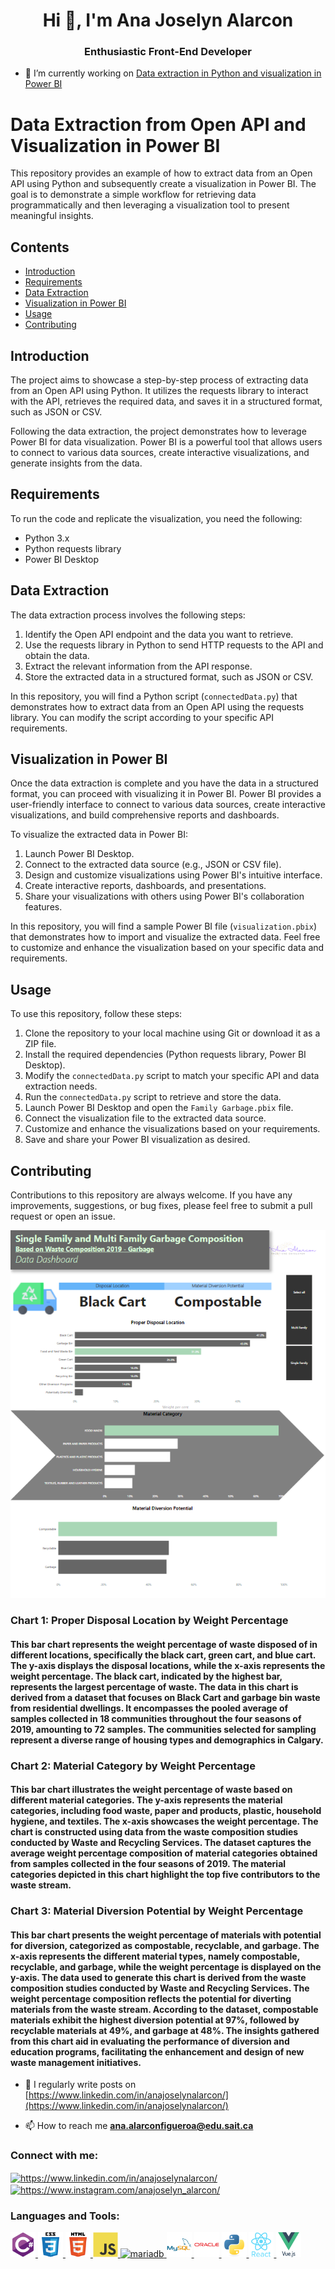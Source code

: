 
<h1 align="center">Hi 👋, I'm Ana Joselyn Alarcon</h1>
<h3 align="center">Enthusiastic Front-End Developer</h3>

- 🔭 I’m currently working on [Data extraction in Python and visualization in Power BI](https://github.com/AnaJoselynAlarcon/Calgary-single-and-Multi-Family-Garbage-Composition/)

# Data Extraction from Open API and Visualization in Power BI

This repository provides an example of how to extract data from an Open API using Python and subsequently create a visualization in Power BI. The goal is to demonstrate a simple workflow for retrieving data programmatically and then leveraging a visualization tool to present meaningful insights.

## Contents

- [Introduction](#introduction)
- [Requirements](#requirements)
- [Data Extraction](#data-extraction)
- [Visualization in Power BI](#visualization-in-power-bi)
- [Usage](#usage)
- [Contributing](#contributing)

## Introduction

The project aims to showcase a step-by-step process of extracting data from an Open API using Python. It utilizes the requests library to interact with the API, retrieves the required data, and saves it in a structured format, such as JSON or CSV.

Following the data extraction, the project demonstrates how to leverage Power BI for data visualization. Power BI is a powerful tool that allows users to connect to various data sources, create interactive visualizations, and generate insights from the data.

## Requirements

To run the code and replicate the visualization, you need the following:

- Python 3.x
- Python requests library
- Power BI Desktop

## Data Extraction

The data extraction process involves the following steps:

1. Identify the Open API endpoint and the data you want to retrieve.
2. Use the requests library in Python to send HTTP requests to the API and obtain the data.
3. Extract the relevant information from the API response.
4. Store the extracted data in a structured format, such as JSON or CSV.

In this repository, you will find a Python script (`connectedData.py`) that demonstrates how to extract data from an Open API using the requests library. You can modify the script according to your specific API requirements.

## Visualization in Power BI

Once the data extraction is complete and you have the data in a structured format, you can proceed with visualizing it in Power BI. Power BI provides a user-friendly interface to connect to various data sources, create interactive visualizations, and build comprehensive reports and dashboards.

To visualize the extracted data in Power BI:

1. Launch Power BI Desktop.
2. Connect to the extracted data source (e.g., JSON or CSV file).
3. Design and customize visualizations using Power BI's intuitive interface.
4. Create interactive reports, dashboards, and presentations.
5. Share your visualizations with others using Power BI's collaboration features.

In this repository, you will find a sample Power BI file (`visualization.pbix`) that demonstrates how to import and visualize the extracted data. Feel free to customize and enhance the visualization based on your specific data and requirements.

## Usage

To use this repository, follow these steps:

1. Clone the repository to your local machine using Git or download it as a ZIP file.
2. Install the required dependencies (Python requests library, Power BI Desktop).
3. Modify the `connectedData.py` script to match your specific API and data extraction needs.
4. Run the `connectedData.py` script to retrieve and store the data.
5. Launch Power BI Desktop and open the `Family Garbage.pbix` file.
6. Connect the visualization file to the extracted data source.
7. Customize and enhance the visualizations based on your requirements.
8. Save and share your Power BI visualization as desired.

## Contributing

Contributions to this repository are always welcome. If you have any improvements, suggestions, or bug fixes, please feel free to submit a pull request or open an issue.



![My Image](dashboard.png)


<h3>  Chart 1: Proper Disposal Location by Weight Percentage </h3>

<h4>This bar chart represents the weight percentage of waste disposed of in different locations, specifically the black cart, green cart, and blue cart. The y-axis displays the disposal locations, while the x-axis represents the weight percentage. The black cart, indicated by the highest bar, represents the largest percentage of waste. The data in this chart is derived from a dataset that focuses on Black Cart and garbage bin waste from residential dwellings. It encompasses the pooled average of samples collected in 18 communities throughout the four seasons of 2019, amounting to 72 samples. The communities selected for sampling represent a diverse range of housing types and demographics in Calgary. </h4>

<h3> Chart 2: Material Category by Weight Percentage </h3>

<h4>This bar chart illustrates the weight percentage of waste based on different material categories. The y-axis represents the material categories, including food waste, paper and products, plastic, household hygiene, and textiles. The x-axis showcases the weight percentage. The chart is constructed using data from the waste composition studies conducted by Waste and Recycling Services. The dataset captures the average weight percentage composition of material categories obtained from samples collected in the four seasons of 2019. The material categories depicted in this chart highlight the top five contributors to the waste stream. </h4>

<h3> Chart 3: Material Diversion Potential by Weight Percentage </h3>

<h4> This bar chart presents the weight percentage of materials with potential for diversion, categorized as compostable, recyclable, and garbage. The x-axis represents the different material types, namely compostable, recyclable, and garbage, while the weight percentage is displayed on the y-axis. The data used to generate this chart is derived from the waste composition studies conducted by Waste and Recycling Services. The weight percentage composition reflects the potential for diverting materials from the waste stream. According to the dataset, compostable materials exhibit the highest diversion potential at 97%, followed by recyclable materials at 49%, and garbage at 48%. The insights gathered from this chart aid in evaluating the performance of diversion and education programs, facilitating the enhancement and design of new waste management initiatives. </h4>

- 📝 I regularly write posts on [https://www.linkedin.com/in/anajoselynalarcon/](https://www.linkedin.com/in/anajoselynalarcon/)

- 📫 How to reach me **ana.alarconfigueroa@edu.sait.ca**

<h3 align="left">Connect with me:</h3>
<p align="left">
<a href="https://linkedin.com/in/https://www.linkedin.com/in/anajoselynalarcon/" target="blank"><img align="center" src="https://raw.githubusercontent.com/rahuldkjain/github-profile-readme-generator/master/src/images/icons/Social/linked-in-alt.svg" alt="https://www.linkedin.com/in/anajoselynalarcon/" height="30" width="40" /></a>
<a href="https://instagram.com/https://www.instagram.com/anajoselyn_alarcon/" target="blank"><img align="center" src="https://raw.githubusercontent.com/rahuldkjain/github-profile-readme-generator/master/src/images/icons/Social/instagram.svg" alt="https://www.instagram.com/anajoselyn_alarcon/" height="30" width="40" /></a>
</p>

<h3 align="left">Languages and Tools:</h3>
<p align="left"> <a href="https://www.w3schools.com/cs/" target="_blank" rel="noreferrer"> <img src="https://raw.githubusercontent.com/devicons/devicon/master/icons/csharp/csharp-original.svg" alt="csharp" width="40" height="40"/> </a> <a href="https://www.w3schools.com/css/" target="_blank" rel="noreferrer"> <img src="https://raw.githubusercontent.com/devicons/devicon/master/icons/css3/css3-original-wordmark.svg" alt="css3" width="40" height="40"/> </a> <a href="https://www.w3.org/html/" target="_blank" rel="noreferrer"> <img src="https://raw.githubusercontent.com/devicons/devicon/master/icons/html5/html5-original-wordmark.svg" alt="html5" width="40" height="40"/> </a> <a href="https://developer.mozilla.org/en-US/docs/Web/JavaScript" target="_blank" rel="noreferrer"> <img src="https://raw.githubusercontent.com/devicons/devicon/master/icons/javascript/javascript-original.svg" alt="javascript" width="40" height="40"/> </a> <a href="https://mariadb.org/" target="_blank" rel="noreferrer"> <img src="https://www.vectorlogo.zone/logos/mariadb/mariadb-icon.svg" alt="mariadb" width="40" height="40"/> </a> <a href="https://www.mysql.com/" target="_blank" rel="noreferrer"> <img src="https://raw.githubusercontent.com/devicons/devicon/master/icons/mysql/mysql-original-wordmark.svg" alt="mysql" width="40" height="40"/> </a> <a href="https://www.oracle.com/" target="_blank" rel="noreferrer"> <img src="https://raw.githubusercontent.com/devicons/devicon/master/icons/oracle/oracle-original.svg" alt="oracle" width="40" height="40"/> </a> <a href="https://www.python.org" target="_blank" rel="noreferrer"> <img src="https://raw.githubusercontent.com/devicons/devicon/master/icons/python/python-original.svg" alt="python" width="40" height="40"/> </a> <a href="https://reactjs.org/" target="_blank" rel="noreferrer"> <img src="https://raw.githubusercontent.com/devicons/devicon/master/icons/react/react-original-wordmark.svg" alt="react" width="40" height="40"/> </a> <a href="https://vuejs.org/" target="_blank" rel="noreferrer"> <img src="https://raw.githubusercontent.com/devicons/devicon/master/icons/vuejs/vuejs-original-wordmark.svg" alt="vuejs" width="40" height="40"/> </a> </p>
